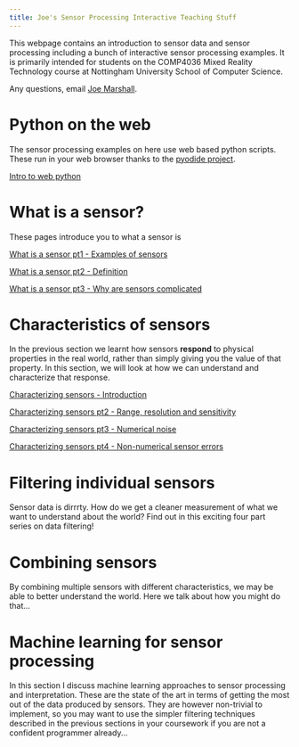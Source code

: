```yaml
---
title: Joe's Sensor Processing Interactive Teaching Stuff
---
```


This webpage contains an introduction to sensor data and sensor processing including a bunch of interactive sensor processing examples. It is primarily intended for students on the COMP4036 Mixed Reality Technology course at Nottingham University School of Computer Science. 

Any questions, email [Joe Marshall](mailto:joe.marshall@nottingham.ac.uk).

# Python on the web

The sensor processing examples on here use web based python scripts. These run in your web browser thanks to the [pyodide project](https://pyodide.org/).

[Intro to web python](python_intro.html)

# What is a sensor?
These pages introduce you to what a sensor is

[What is a sensor pt1 - Examples of sensors](what_is_a_sensor1)

[What is a sensor pt2 - Definition](what_is_a_sensor2)

[What is a sensor pt3 - Why are sensors complicated](what_is_a_sensor3)

# Characteristics of sensors
In the previous section we learnt how sensors **respond** to physical properties in the real world, rather than simply giving you the value of that property. In this section, we will look at how we can understand and characterize that response.

[Characterizing sensors - Introduction](characterizing_sensors1)

[Characterizing sensors pt2 - Range, resolution and sensitivity ](characterizing_sensors2)

[Characterizing sensors pt3 - Numerical noise](characterizing_sensors3)

[Characterizing sensors pt4 - Non-numerical sensor errors](characterizing_sensors4)

# Filtering individual sensors
Sensor data is dirrrty. How do we get a cleaner measurement of what we want to understand about the world? Find out in this exciting four part series on data filtering!

# Combining sensors
By combining multiple sensors with different characteristics, we may be able to better understand the world. Here we talk about how you might do that...

# Machine learning for sensor processing
In this section I discuss machine learning approaches to sensor processing and interpretation. These are the state of the art in terms of getting the most out of the data produced by sensors. They are however non-trivial to implement, so you may want to use the simpler filtering techniques described in the previous sections in your coursework if you are not a confident programmer already...

